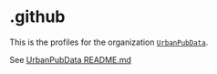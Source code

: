 # .github

This is the profiles for the organization [`UrbanPubData`](https://github.com/UrbanPubData).

See [UrbanPubData README.md](https://github.com/UrbanPubData/.github/blob/main/profile/README.md)
